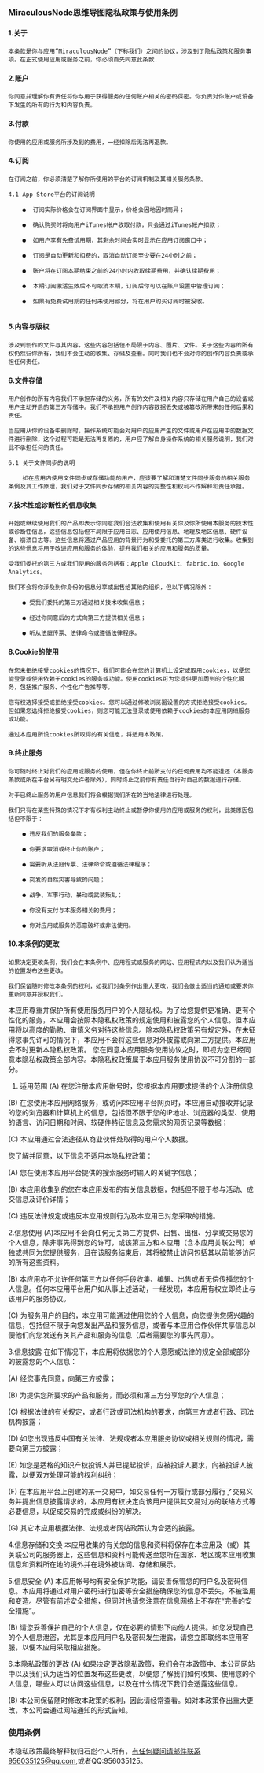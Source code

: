 ### MiraculousNode思维导图隐私政策与使用条例

#### 1.关于
`本条款是你与应用“MiraculousNode”（下称我们）之间的协议，涉及到了隐私政策和服务事项。在正式使用应用或服务之前，你必须首先同意此条款. `

#### 2.账户
`你同意并理解你有责任将你与用于获得服务的任何账户相关的密码保密。你负责对你账户或设备下发生的所有的行为和内容负责。`

#### 3.付款
`你使用的应用或服务所涉及到的费用，一经扣除后无法再退款。`

#### 4.订阅

```
在订阅之前，你必须清楚了解你所使用的平台的订阅机制及其相关服务条款。

4.1 App Store平台的订阅说明

    ●  订阅实际价格会在订阅界面中显示，价格会因地因时而异；

    ●  确认购买时将向用户iTunes帐户收取付款，只会通过iTunes帐户扣款；

    ●  如用户享有免费试用期，其剩余时间会实时显示在应用订阅窗口中；

    ●  订阅是自动更新和扣费的，取消自动订阅至少要在24小时之前；

    ●  账户将在订阅本期结束之前的24小时内收取续期费用，并确认续期费用；

    ●  本期订阅激活生效后不可取消本期，订阅后你可以在账户设置中管理订阅；

    ●  如果有免费试用期的任何未使用部分，将在用户购买订阅时被没收。
 
 ```
    
#### 5.内容与版权

`涉及到创作的文件与其内容，这些内容包括但不局限于内容、图片、文件。关于这些内容的所有权仍然归你所有，我们不会主动的收集、存储及查看。同时我们也不会对你的创作内容负责或承担任何责任。`

#### 6.文件存储
```
用户创作的所有内容我们不承担存储的义务，所有的文件及相关内容只存储在用户自己的设备或用户主动开启的第三方存储中。我们不承担用户创作内容数据丢失或被篡改所带来的任何后果和责任。

当应用从你的设备中删除时，操作系统可能会对用户的应用产生的文件或用户在应用中的数据文件进行删除，这个过程可能是无法再复原的，用户应了解自身操作系统的相关服务说明，我们对此不承担任何的责任。

6.1 关于文件同步的说明

    如在应用内使用文件同步或存储功能的用户，应该要了解和清楚文件同步服务的相关服务条例及其工作原理，我们对于文件同步存储的相关内容的完整性和权利不作解释和责任承担。
```

#### 7.技术性或诊断性的信息收集

```
开始或继续使用我们的产品即表示你同意我们合法收集和使用有关你及你所使用本服务的技术性或诊断性信息，这些信息包括但不局限于应用日志、应用使用信息、地理及地区信息、硬件设备、崩溃日志等。这些信息将通过产品应用的背景行为和受委托的第三方库类进行收集。收集到的这些信息将用于改进应用和服务的体验，提升我们相关的应用和服务的质量。

受我们委托的第三方或我们使用的服务包括有：Apple CloudKit、fabric.io、Google Analytics。

我们不会将你涉及到你身份的信息分享或出售给其他的组织，但以下情况除外：

    ● 受我们委托的第三方通过相关技术收集信息；

    ● 经过你同意后的方式向第三方提供相关信息；

    ● 听从法庭传票、法律命令或遵循法律程序。
```

#### 8.Cookie的使用

```
在您未拒绝接受cookies的情况下，我们可能会在您的计算机上设定或取用cookies，以便您能登录或使用依赖于cookies的服务或功能。使用cookies可为您提供更加周到的个性化服务，包括推广服务、个性化广告推荐等。

您有权选择接受或拒绝接受cookies。您可以通过修改浏览器设置的方式拒绝接受cookies。但如果您选择拒绝接受cookies，则您可能无法登录或使用依赖于cookies的本应用网络服务或功能。

通过本应用所设cookies所取得的有关信息，将适用本政策。
```

#### 9.终止服务

```
你可随时终止对我们的应用或服务的使用，但在你终止前所支付的任何费用均不能退还（本服务条款或所在平台另有明文允许者除外），同时终止之前你有责任自行对自己的数据进行存储。

对于已终止服务的用户信息我们将会根据我们所在的当地法律进行处理。

我们只有在某些特殊的情况下才有权利主动终止或暂停你使用的应用或服务的权利，此类原因包括但不限于：

    ● 违反我们的服务条款；

    ● 你要求取消或终止你的账户；

    ● 需要听从法庭传票、法律命令或遵循法律程序；

    ● 突发的自然灾害导致的问题；

    ● 战争、军事行动、暴动或武装叛乱；

    ● 你没有支付与本服务相关的费用；

    ● 你对应用或服务的恶意破坏或非法使用。
```

#### 10.本条例的更改
```
如果决定更改条例，我们会在本条例中、应用程式或服务的网站、应用程式内以及我们认为适当的位置发布这些更改。

我们保留随时修改本条例的权利，如我们对条例作出重大更改，我们会做出适当的通知或要求你重新同意并授权我们。
```


本应用尊重并保护所有使用服务用户的个人隐私权。为了给您提供更准确、更有个性化的服务，本应用会按照本隐私权政策的规定使用和披露您的个人信息。但本应用将以高度的勤勉、审慎义务对待这些信息。除本隐私权政策另有规定外，在未征得您事先许可的情况下，本应用不会将这些信息对外披露或向第三方提供。本应用会不时更新本隐私权政策。 您在同意本应用服务使用协议之时，即视为您已经同意本隐私权政策全部内容。本隐私权政策属于本应用服务使用协议不可分割的一部分。
1. 适用范围
(A) 在您注册本应用帐号时，您根据本应用要求提供的个人注册信息

(B) 在您使用本应用网络服务，或访问本应用平台网页时，本应用自动接收并记录的您的浏览器和计算机上的信息，包括但不限于您的IP地址、浏览器的类型、使用的语言、访问日期和时间、软硬件特征信息及您需求的网页记录等数据；

(C) 本应用通过合法途径从商业伙伴处取得的用户个人数据。

您了解并同意，以下信息不适用本隐私权政策：

(A) 您在使用本应用平台提供的搜索服务时输入的关键字信息；

(B) 本应用收集到的您在本应用发布的有关信息数据，包括但不限于参与活动、成交信息及评价详情；

(C) 违反法律规定或违反本应用规则行为及本应用已对您采取的措施。

2.信息使用
(A)本应用不会向任何无关第三方提供、出售、出租、分享或交易您的个人信息，除非事先得到您的许可，或该第三方和本应用（含本应用关联公司）单独或共同为您提供服务，且在该服务结束后，其将被禁止访问包括其以前能够访问的所有这些资料。

(B) 本应用亦不允许任何第三方以任何手段收集、编辑、出售或者无偿传播您的个人信息。任何本应用平台用户如从事上述活动，一经发现，本应用有权立即终止与该用户的服务协议。

(C) 为服务用户的目的，本应用可能通过使用您的个人信息，向您提供您感兴趣的信息，包括但不限于向您发出产品和服务信息，或者与本应用合作伙伴共享信息以便他们向您发送有关其产品和服务的信息（后者需要您的事先同意）。

3.信息披露
在如下情况下，本应用将依据您的个人意愿或法律的规定全部或部分的披露您的个人信息：

(A) 经您事先同意，向第三方披露；

(B) 为提供您所要求的产品和服务，而必须和第三方分享您的个人信息；

(C) 根据法律的有关规定，或者行政或司法机构的要求，向第三方或者行政、司法机构披露；

(D) 如您出现违反中国有关法律、法规或者本应用服务协议或相关规则的情况，需要向第三方披露；

(E) 如您是适格的知识产权投诉人并已提起投诉，应被投诉人要求，向被投诉人披露，以便双方处理可能的权利纠纷；

(F) 在本应用平台上创建的某一交易中，如交易任何一方履行或部分履行了交易义务并提出信息披露请求的，本应用有权决定向该用户提供其交易对方的联络方式等必要信息，以促成交易的完成或纠纷的解决。

(G) 其它本应用根据法律、法规或者网站政策认为合适的披露。

4.信息存储和交换
本应用收集的有关您的信息和资料将保存在本应用及（或）其关联公司的服务器上，这些信息和资料可能传送至您所在国家、地区或本应用收集信息和资料所在地的境外并在境外被访问、存储和展示。

5.信息安全
(A) 本应用帐号均有安全保护功能，请妥善保管您的用户名及密码信息。本应用将通过对用户密码进行加密等安全措施确保您的信息不丢失，不被滥用和变造。尽管有前述安全措施，但同时也请您注意在信息网络上不存在“完善的安全措施”。

(B) 请您妥善保护自己的个人信息，仅在必要的情形下向他人提供。如您发现自己的个人信息泄密，尤其是本应用用户名及密码发生泄露，请您立即联络本应用客服，以便本应用采取相应措施。

6.本隐私政策的更改
(A) 如果决定更改隐私政策，我们会在本政策中、本公司网站中以及我们认为适当的位置发布这些更改，以便您了解我们如何收集、使用您的个人信息，哪些人可以访问这些信息，以及在什么情况下我们会透露这些信息。

(B) 本公司保留随时修改本政策的权利，因此请经常查看。如对本政策作出重大更改，本公司会通过网站通知的形式告知。

### 使用条例

本隐私政策最终解释权归石彪个人所有，有任何疑问请邮件联系956035125@qq.com,或者QQ:956035125。
